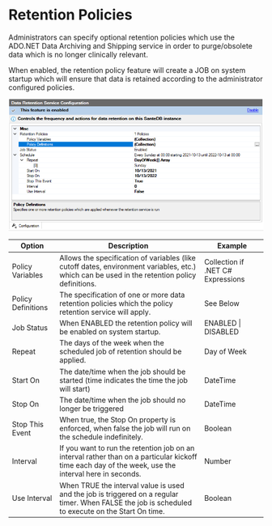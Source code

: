# Retention Policies

Administrators can specify optional retention policies which use the ADO.NET Data Archiving and Shipping service in order to purge/obsolete data which is no longer clinically relevant. 

When enabled, the retention policy feature will create a JOB on system startup which will ensure that data is retained according to the administrator configured policies.

![](<../../../../../.gitbook/assets/image (435).png>)

| Option             | Description                                                                                                                                          | Example                           |
| ------------------ | ---------------------------------------------------------------------------------------------------------------------------------------------------- | --------------------------------- |
| Policy Variables   | Allows the specification of variables (like cutoff dates, environment variables, etc.) which can be used in the retention policy definitions.        | Collection if .NET C# Expressions |
| Policy Definitions | The specification of one or more data retention policies which the policy retention service will apply.                                              | See Below                         |
| Job Status         | When ENABLED the retention policy will be enabled on system startup.                                                                                 | ENABLED \| DISABLED               |
| Repeat             | The days of the week when the scheduled job of retention should be applied.                                                                          | Day of Week                       |
| Start On           | The date/time when the job should be started (time indicates the time the job will start)                                                            | DateTime                          |
| Stop On            | The date/time when the job should no longer be triggered                                                                                             | DateTime                          |
| Stop This Event    | When true, the Stop On property is enforced, when false the job will run on the schedule indefinitely.                                               | Boolean                           |
| Interval           | If you want to run the retention job on an interval rather than on a particular kickoff time each day of the week, use the interval here in seconds. | Number                            |
| Use Interval       | When TRUE the interval value is used and the job is triggered on a regular timer. When FALSE the job is scheduled to execute on the Start On time.   | Boolean                           |

